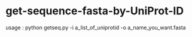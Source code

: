 # get-sequence-fasta-by-UniProt-ID
usage : python getseq.py -i a_list_of_uniprotid -o a_name_you_want.fasta
